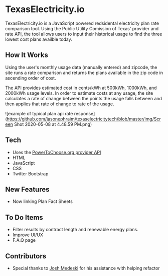 # TexasElectricity.io

TexasElectricity.io is a JavaScript powered redsidental electricity plan rate comparison tool. Using the Public Utility Comission of Texas' provider and rate API, the tool allows users to input their historical usage to find the three lowest cost plans availble today.

## How It Works

Using the user's monthly usage data (manually entered) and zipcode, the site runs a rate comparison and returns the plans available in the zip code in ascending order of cost.

The API provides estimated cost in cents/kWh at 500kWh, 1000kWh, and 2000kWh usage levels. In order to estimate costs at any usage, the site calculates a rate of change between the points the usage falls between and then applies that rate of change to rate of the usage.

![example of typical plan api rate response](https://github.com/jasonephraim/texaselectricitytech/blob/master/img/Screen Shot 2020-05-08 at 4.48.59 PM.png)

## Tech

- Uses the [PowerToChoose.org provider API](http://api.powertochoose.org/api/PowerToChoose/plans)
- HTML
- JavaScript
- CSS
- Twitter Bootstrap

## New Features

- Now linking Plan Fact Sheets

## To Do Items

- Filter results by contract length and renewable energy plans.
- Improve UI/UX
- F.A.Q page

## Contributors

- Special thanks to [Josh Medeski](https://github.com/joshmedeski) for his assistance with helping refactor
